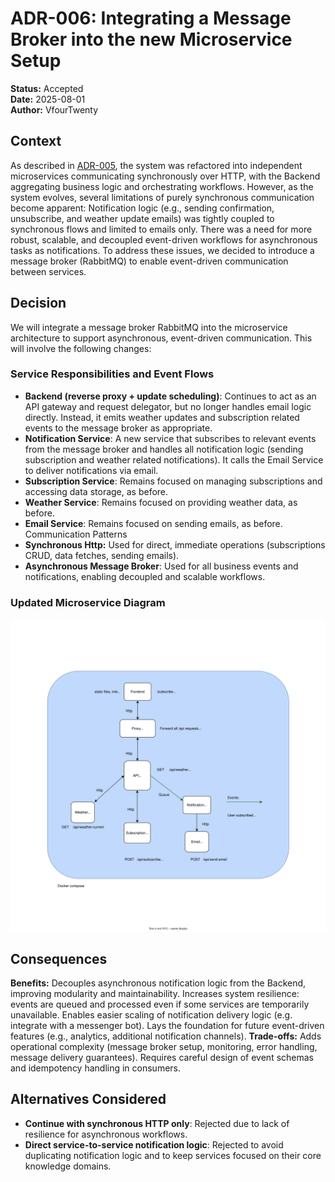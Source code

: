 # ADR-006: Integrating a Message Broker into the new Microservice Setup

**Status:** Accepted <br>
**Date:** 2025-08-01 <br>
**Author:** VfourTwenty

## Context
As described in [ADR-005](ADR-005-TransitioningToMicroserviceArchitecture-UPD.md), the system was refactored into independent microservices communicating synchronously over HTTP, with the Backend aggregating business logic and orchestrating workflows. However, as the system evolves, several limitations of purely synchronous communication become apparent:
Notification logic (e.g., sending confirmation, unsubscribe, and weather update emails) was tightly coupled to synchronous flows and limited to emails only.
There was a need for more robust, scalable, and decoupled event-driven workflows for asynchronous tasks as notifications.
To address these issues, we decided to introduce a message broker (RabbitMQ) to enable event-driven communication between services.
## Decision
We will integrate a message broker RabbitMQ into the microservice architecture to support asynchronous, event-driven communication. This will involve the following changes:
### Service Responsibilities and Event Flows
- **Backend (reverse proxy + update scheduling)**:
Continues to act as an API gateway and request delegator, but no longer handles email logic directly. Instead, it emits weather updates and subscription related events to the message broker as appropriate.
- **Notification Service**:
A new service that subscribes to relevant events from the message broker and handles all notification logic (sending subscription and weather related notifications). It calls the Email Service to deliver notifications via email.
- **Subscription Service**:
  Remains focused on managing subscriptions and accessing data storage, as before.
- **Weather Service**:
Remains focused on providing weather data, as before.
- **Email Service**:
  Remains focused on sending emails, as before.
Communication Patterns
- **Synchronous Http:**
Used for direct, immediate operations (subscriptions CRUD, data fetches, sending emails).
- **Asynchronous Message Broker**:
Used for all business events and notifications, enabling decoupled and scalable workflows.
### Updated Microservice Diagram
![](../Diagrams/Microservices-upd.svg)
## Consequences
**Benefits:**
Decouples asynchronous notification logic from the Backend, improving modularity and maintainability.
Increases system resilience: events are queued and processed even if some services are temporarily unavailable.
Enables easier scaling of notification delivery logic (e.g. integrate with a messenger bot).
Lays the foundation for future event-driven features (e.g., analytics, additional notification channels).
**Trade-offs:**
Adds operational complexity (message broker setup, monitoring, error handling, message delivery guarantees).
Requires careful design of event schemas and idempotency handling in consumers.
## Alternatives Considered
- **Continue with synchronous HTTP only**:
Rejected due to lack of resilience for asynchronous workflows.
- **Direct service-to-service notification logic**:
Rejected to avoid duplicating notification logic and to keep services focused on their core knowledge domains.

